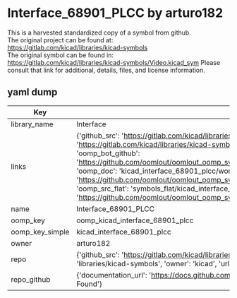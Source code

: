 # Interface_68901_PLCC by arturo182  
This is a harvested standardized copy of a symbol from github.  
The original project can be found at:  
https://gitlab.com/kicad/libraries/kicad-symbols  
The original symbol can be found in:
https://gitlab.com/kicad/libraries/kicad-symbols/Video.kicad_sym
Please consult that link for additional, details, files, and license information.  
## yaml dump  
| Key | Value |  
| --- | --- |  
| library_name | Interface |  
| links | {'github_src': 'https://gitlab.com/kicad/libraries/kicad-symbols/Video.kicad_sym', 'github_src_repo': 'https://gitlab.com/kicad/libraries/kicad-symbols', 'oomp_bot': 'kicad_interface_68901_plcc/working', 'oomp_bot_github': 'https://github.com/oomlout/oomlout_oomp_symbol_bot/tree/main/kicad_interface_68901_plcc/working', 'oomp_doc': 'kicad_interface_68901_plcc/working', 'oomp_doc_github': 'https://github.com/oomlout/oomlout_oomp_symbol_doc/tree/main/kicad_interface_68901_plcc/working', 'oomp_src_flat': 'symbols_flat/kicad_interface_68901_plcc/working', 'oomp_src_flat_github': 'https://github.com/oomlout/oomlout_oomp_symbol_src/tree/main/kicad_interface_68901_plcc/working'} |  
| name | Interface_68901_PLCC |  
| oomp_key | oomp_kicad_interface_68901_plcc |  
| oomp_key_simple | kicad_interface_68901_plcc |  
| owner | arturo182 |  
| repo | {'github_src': 'https://gitlab.com/kicad/libraries/kicad-symbols/Video.kicad_sym', 'name': 'libraries/kicad-symbols', 'owner': 'kicad', 'url': 'https://gitlab.com/kicad/libraries/kicad-symbols'} |  
| repo_github | {'documentation_url': 'https://docs.github.com/rest/repos/repos#get-a-repository', 'message': 'Not Found'} |  

